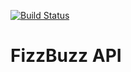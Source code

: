 [![Build Status](https://travis-ci.org/greggroth/fizz_buzz_api.png)](https://travis-ci.org/greggroth/fizz_buzz_api)

# FizzBuzz API
